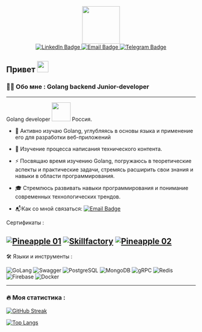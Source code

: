 
<!--
**zatrasz75/zatrasz75** is a ✨ _special_ ✨ repository because its `README.md` (this file) appears on your GitHub profile.

Here are some ideas to get you started:

- 🔭 I’m currently working on ...
- 🌱 I’m currently learning ...
- 👯 I’m looking to collaborate on ...
- 🤔 I’m looking for help with ...
- 💬 Ask me about ...
- 📫 How to reach me: ...
- 😄 Pronouns: ...
- 👋
- ⚡ Fun fact: ...
-->

<div id="header" align="center">
  <img src="https://media.giphy.com/media/M9gbBd9nbDrOTu1Mqx/giphy.gif" width="100"/>
</div>

<div id="badges" align="center">
<a href="https://www.linkedin.com/in/михаил-токмачев-a636a9281/" target="_blank">
  <img src="https://img.shields.io/badge/LinkedIn-blue?style=for-the-badge&logo=linkedin&logoColor=white" alt="LinkedIn Badge"/>
</a>
  <a href="mailto:zatrasz@ya.ru" target="_blank">
    <img src="https://img.shields.io/badge/Email-red?style=for-the-badge&logo=gmail&logoColor=white" alt="Email Badge"/>
  </a>
<a href="https://t.me/Zatrasz" target="_blank">
  <img src="https://img.shields.io/badge/Telegram-blue?style=for-the-badge&logo=telegram&logoColor=white" alt="Telegram Badge"/>
</a>
</div>

<img src="https://komarev.com/ghpvc/?username=zatrasz75-github-username&style=flat-square&color=blue" alt=""/>

<h2>
  Привет
  <img src="https://media.giphy.com/media/hvRJCLFzcasrR4ia7z/giphy.gif" width="30px"/>
</h2>

### 👨‍💻 Обо мне : Golang backend Junior-developer

---
Golang developer <img src="https://media.giphy.com/media/WUlplcMpOCEmTGBtBW/giphy.gif" width="50"> Россия.

- 🔭 Активно изучаю Golang, углубляясь в основы языка и применение его для разработки веб-приложений

- 🌱 Изучение процесса написания технического контента.

- ⚡ Посвящаю время изучению Golang, погружаюсь в теоретические аспекты и практические задачи, стремясь расширить свои знания и навыки в области программирования.

- 🎓 Стремлюсь развивать навыки программирования и понимание современных технологических трендов.

- 📬Как со мной связаться: [![Email Badge](https://img.shields.io/badge/zatrasz%40ya.ru-red?style=flat&logo=mail&logoColor=white)](mailto:zatrasz@ya.ru)

Сертификаты :

[![Pineapple 01](https://img.shields.io/badge/Pineapple-beige)](https://disk.yandex.ru/i/5o6FLJRj_ysT6w)
[![Skillfactory](https://img.shields.io/badge/Skillfactory-green)](https://disk.yandex.ru/i/W7mvJpwktZ7zCw)
[![Pineapple 02](https://img.shields.io/badge/Pineapple-beige)](https://disk.yandex.ru/i/2r-DbLTJOQcNrw)
---



🛠️ Языки и инструменты :

![GoLang](https://img.shields.io/badge/GoLang-316192?style=for-the-badhttps://yadi.sk/i/pRyjulxLAuj8UQge&logo=go&logoColor=white)
![Swagger](https://img.shields.io/badge/Swagger-000000?style=for-the-badge&logo=swagger&logoColor=white)
![PostgreSQL](https://img.shields.io/badge/POstgreSQL-%23646CFF?style=for-the-badge&logo=postgresql&logoColor=black)
![MongoDB](https://img.shields.io/badge/MongoDB-6DA55F?style=for-the-badge&logo=mongodb&logoColor=black)
![gRPC](https://img.shields.io/badge/gRPC-316192?style=for-the-badge&logo=gRPC&logoColor=black)
![Redis](https://img.shields.io/badge/Redis-%23E0234E?style=for-the-badge&logo=redis&logoColor=black)
![Firebase](https://img.shields.io/badge/Firebase-%2338B2AC?style=for-the-badge&logo=firebase&logoColor=black)
![Docker](https://img.shields.io/badge/Docker-316192?style=for-the-badge&logo=docker&logoColor=white)

---

### 🔥 Моя статистика :

[![GitHub Streak](https://github-readme-streak-stats.herokuapp.com?user=zatrasz75&theme=highcontrast&locale=ru)](https://git.io/streak-stats)

[![Top Langs](https://github-readme-stats.vercel.app/api/top-langs/?username=zatrasz75&layout=compact&theme=vision-friendly-dark)](https://github.com/anuraghazra/github-readme-stats)